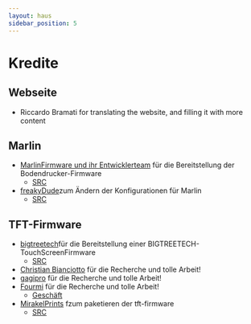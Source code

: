 ```yaml
---
layout: haus
sidebar_position: 5
---
```


# Kredite
## Webseite
- Riccardo Bramati for translating the website, and filling it with more content
## Marlin
- [MarlinFirmware und ihr Entwicklerteam](https://marlinfw.org/) für die Bereitstellung der Bodendrucker-Firmware
  - [SRC](https://github.com/MarlinFirmware/Marlin)
- [freakyDude](https://blog.freakydu.de/)zum Ändern der Konfigurationen für Marlin
  - [SRC](https://github.com/freakydude/Marlin)

## TFT-Firmware
- [bigtreetech](https://bigtree-tech.com/de/)für die Bereitstellung einer BIGTREETECH-TouchScreenFirmware
  - [SRC](https://github.com/bigtreetech/BIGTREETECH-TouchScreenFirmware)
- [Christian Bianciotto](https://github.com/ciotto) für die Recherche und tolle Arbeit!
- [gagipro](https://github.com/gagipro) für die Recherche und tolle Arbeit!
- [Fourmi](https://github.com/Fourmi) für die Recherche und tolle Arbeit!
  - [Geschäft](https://www.hotends.fr)
- [MirakelPrints](https://github.com/MirakelPrints) fzum paketieren der tft-firmware
  - [SRC](https://github.com/MirakelPrints/BIGTREETECH-TouchScreenFirmware)
